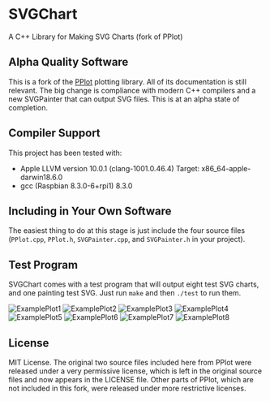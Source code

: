 # SVGChart
A C++ Library for Making SVG Charts (fork of PPlot)

## Alpha Quality Software
This is a fork of the [PPlot](http://pplot.sourceforge.net) plotting library. All of its documentation is still relevant. The big change is compliance with modern C++ compilers and a new SVGPainter that can output SVG files. This is at an alpha state of completion.

## Compiler Support
This project has been tested with:

- Apple LLVM version 10.0.1 (clang-1001.0.46.4) Target: x86_64-apple-darwin18.6.0
- gcc (Raspbian 8.3.0-6+rpi1) 8.3.0

## Including in Your Own Software
The easiest thing to do at this stage is just include the four source files (`PPlot.cpp`, `PPlot.h`, `SVGPainter.cpp`, and `SVGPainter.h` in your project).

## Test Program
SVGChart comes with a test program that will output eight test SVG charts, and one painting test SVG. Just run `make` and then `./test` to run them.

![ExamplePlot1](./ExamplePlot1.svg)
![ExamplePlot2](./ExamplePlot2.svg)
![ExamplePlot3](./ExamplePlot3.svg)
![ExamplePlot4](./ExamplePlot4.svg)
![ExamplePlot5](./ExamplePlot5.svg)
![ExamplePlot6](./ExamplePlot6.svg)
![ExamplePlot7](./ExamplePlot7.svg)
![ExamplePlot8](./ExamplePlot8.svg)

## License
MIT License. The original two source files included here from PPlot were released under a very permissive license, which is left in the original source files and now appears in the LICENSE file. Other parts of PPlot, which are not included in this fork, were released under more restrictive licenses.
